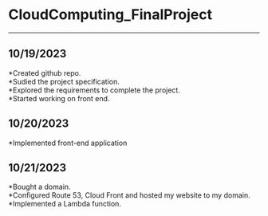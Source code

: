 # CloudComputing_FinalProject
------------------------------------

## 10/19/2023
*Created github repo.\
*Sudied the project specification.\
*Explored the requirements to complete the project.\
*Started working on front end.


## 10/20/2023
*Implemented front-end application

## 10/21/2023
*Bought a domain.\
*Configured Route 53, Cloud Front and hosted my website to my domain.\
*Implemented a Lambda function.
